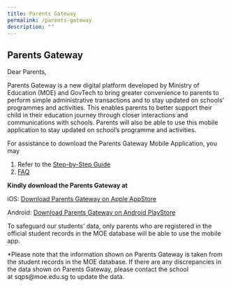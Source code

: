 ```yaml
---
title: Parents Gateway
permalink: /parents-gateway
description: ""
---
```

<h2>Parents Gateway</h2>
<div>
<p>Dear Parents,</p>
<p>Parents Gateway is a new digital platform developed by Ministry of Education (MOE) and GovTech to bring greater convenience to parents to perform simple administrative transactions and to stay updated on schools&rsquo; programmes and activities. This enables parents to better support their child in their education journey through closer interactions and communications with schools.&nbsp;Parents will also be able to use this mobile application to stay updated on school&rsquo;s programme and activities.</p>
<p>For assistance to download the Parents Gateway Mobile Application, you may</p>
<ol>
<li>Refer to the&nbsp;<a href="https://shuqunpri.moe.edu.sg/wp-content/uploads/2019/03/Step-by-Step-Guide.pdf" target="_blank" rel="noopener">Step-by-Step Guide</a></li>
<li><a href="https://shuqunpri.moe.edu.sg/wp-content/uploads/2019/03/Frequently-Asked-Questions-for-Parents.pdf" target="_blank" rel="noopener">FAQ</a></li>
</ol>
<p><strong>Kindly download the Parents Gateway at&nbsp;</strong></p>
<p>iOS:&nbsp;<a href="https://itunes.apple.com/sg/app/parents-gateway/id1267198708?mt=8" target="_blank" rel="noopener">Download Parents Gateway on Apple AppStore</a></p>
<p>Android:&nbsp;<a href="https://play.google.com/store/apps/details?id=com.moe.pgp&amp;hl=en_SG" target="_blank" rel="noopener">Download Parents Gateway on Android PlayStore</a></p>
<p>To safeguard our students&rsquo; data, only parents who are registered in the official student records in the MOE database will be able to use the mobile app.&nbsp;</p>
<p>*Please note that the information shown on Parents Gateway is taken from the student records in the MOE database. If there are any discrepancies in the data shown on Parents Gateway, please contact the school at&nbsp;sqps@moe.edu.sg&nbsp;to update the data.</p>
</div>